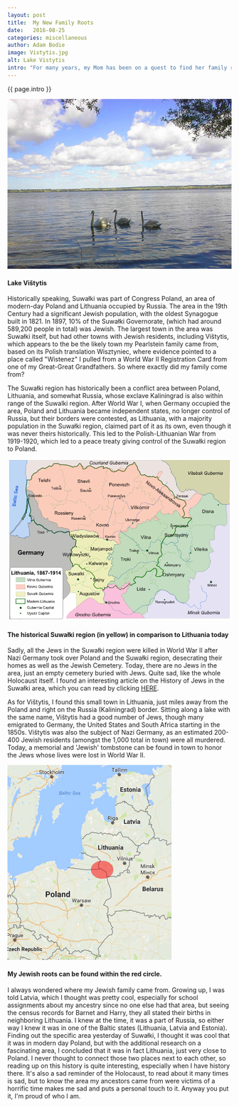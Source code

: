```yaml
---
layout: post
title:  My New Family Roots
date:   2016-08-25
categories: miscellaneous
author: Adam Bodie
image: Vistytis.jpg
alt: Lake Vistytis
intro: "For many years, my Mom has been on a quest to find her family roots, never knowing who her biological father was.  Recently, a DNA test found my Mom with 47% European Jewish, 34% Great Britain and 16% other.  I've always wanted to know about my family roots as well, and with my Mom's interest, I was able was able to dig deeper than before to find that her Great-Grandpa's Barnet and Harry were born in the Suwałki area of what was then part of Russia, an area now part of Poland with a portion of its historical area in Lithuania.  So what is Suwałki?  Here is an expose on an area where I have roots."
---
```


<div class="article">
<p> {{ page.intro }}</p>
<div class="blog-pic">
		<img src="/img/Vistytis.jpg" data-toggle="tooltip" title="Lake Vištytis" class="image block img-responsive">
		<h4>Lake Vištytis</h4>
</div>

<p>Historically speaking, Suwałki was part of Congress Poland, an area of modern-day Poland and Lithuania occupied by Russia.  The area in the 19th Century had a significant Jewish population, with the oldest Synagogue built in 1821.  In 1897, 10% of the Suwałki Governorate, (which had around 589,200 people in total) was Jewish.  The largest town in the area was Suwałki itself, but had other towns with Jewish residents, including Vištytis, which appears to the be the likely town my Pearlstein family came from, based on its Polish translation Wisztyniec, where evidence pointed to a place called "Wistenez" I pulled from a World War II Registration Card from one of my Great-Great Grandfathers.  So where exactly did my family come from?</p>

<p>The Suwałki region has historically been a conflict area between Poland, Lithuania, and somewhat Russia, whose exclave Kaliningrad is also within range of the Suwalki region.  After World War I, when Germany occupied the area,  Poland and Lithuania became independent states, no longer control of Russia, but their borders were contested, as Lithuania, with a majority population in the Suwałki region, claimed part of it as its own, even though it was never theirs historically.  This led to the Polish-Lithuanian War from 1919-1920, which led to a peace treaty giving control of the Suwałki region to Poland. </p>

<div class="blog-pic" style= "float: left">
		<img src="/img/LithuaniaRegions.gif" data-toggle="tooltip" title="Lithuania" class="image block img-responsive">
		<h4>The historical Suwałki region (in yellow) in comparison to Lithuania today</h4>
</div>

<p>Sadly, all the Jews in the Suwałki region were killed in World War II after Nazi Germany took over Poland and the Suwałki region, desecrating their homes as well as the Jewish Cemetery.  Today, there are no Jews in the area, just an empty cemetery buried with Jews.  Quite sad, like the whole Holocaust itself.  I found an interesting article on the History of Jews in the Suwałki area, which you can read by clicking <a href= "http://kehilalinks.jewishgen.org/suwalki/history.htm">HERE</a>.</p>

<p>As for Vištytis, I found this small town in Lithuania, just miles away from the Poland and right on the Russia (Kaliningrad) border.  Sitting along a lake with the same name, Vištytis had a good number of Jews, though many emigrated to Germany, the United States and South Africa starting in the 1850s.  Vištytis was also the subject of Nazi Germany, as an estimated 200-400 Jewish residents (amongst the 1,000 total in town) were all murdered.  Today, a memorial and 'Jewish' tombstone can be found in town to honor the Jews whose lives were lost in World War II.</p>
<div class="blog-pic">
		<img src="/img/suwalki.jpg" data-toggle="tooltip" title="Suwalki" class="image block img-responsive">
		<h4>My Jewish roots can be found within the red circle.</h4>
</div>
<p>I always wondered where my Jewish family came from.  Growing up, I was told Latvia, which I thought was pretty cool, especially for school assignments about my ancestry since no one else had that area, but seeing the census records for Barnet and Harry, they all stated their births in neighboring Lithuania.  I knew at the time, it was a part of Russia, so either way I knew it was in one of the Baltic states (Lithuania, Latvia and Estonia).  Finding out the specific area yesterday of Suwałki, I thought it was cool that it was in modern day Poland, but with the additional research on a fascinating area, I concluded that it was in fact Lithuania, just very close to Poland.  I never thought to connect those two places next to each other, so reading up on this history is quite interesting, especially when I have history there.  It's also a sad reminder of the Holocaust, to read about it many times is sad, but to know the area my ancestors came from were victims of a horrific time makes me sad and puts a personal touch to it.  Anyway you put it, I'm proud of who I am.</p>
</div>